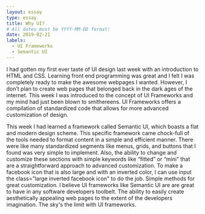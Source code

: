 ```yaml
---
layout: essay
type: essay
title: Why UI?
# All dates must be YYYY-MM-DD format!
date: 2019-02-21  
labels:
  - UI Frameworks
  - Semantic UI
---
```


I had gotten my first ever taste of UI design last week with an introduction to HTML and CSS. Learning front end programming was great and I felt I was completely ready to make the awesome webpages I wanted.  However, I don’t plan to create web pages that belonged back in the dark ages of the internet. This week I was introduced to the concept of UI Frameworks and my mind had just been blown to smithereens. UI Frameworks offers a compilation of standardized code that allows for more advanced customization of design. 

This week I had learned a framework called Semantic UI, which boasts a flat and modern design scheme. This specific framework came chock-full of the tools needed to format content in a simple and efficient manner. There were like many standardized segments like menus, grids, and buttons that I found was very simple to implement. Also, the ability to change and customize these sections with simple keywords like “fitted” or “mini” that are a straightforward approach to advanced customization. To make a facebook icon that is also large and with an inverted color, I can use input the class="large inverted facebook icon" to do the job. Simple methods for great customization. I believe UI frameworks like Semantic UI are are great to have in any software developers toolbelt. The ability to easily create aesthetically appealing web pages to the extent of the developers imagination. The sky's the limit with UI frameworks. 
